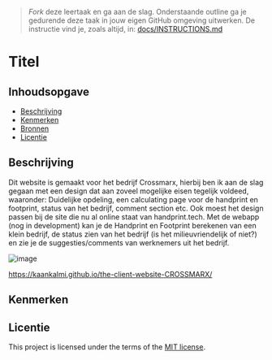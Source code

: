 > _Fork_ deze leertaak en ga aan de slag. Onderstaande outline ga je gedurende deze taak in jouw eigen GitHub omgeving uitwerken. De instructie vind je, zoals altijd, in: [docs/INSTRUCTIONS.md](docs/INSTRUCTIONS.md)

# Titel
<!-- Geef je project een titel en schrijf in één zin wat het is -->

## Inhoudsopgave

  * [Beschrijving](#beschrijving)
  * [Kenmerken](#kenmerken)
  * [Bronnen](#bronnen)
  * [Licentie](#licentie)

## Beschrijving
<!-- In de Beschrijving staat hoe je project er uit ziet, hoe het werkt en wat je er mee kan. -->
Dit website is gemaakt voor het bedrijf Crossmarx, hierbij ben ik aan de slag gegaan met een design dat aan zoveel mogelijke eisen tegelijk voldeed, waaronder: Duidelijke opdeling, een calculating page voor de handprint en footprint, status van het bedrijf, comment section etc. Ook moest het design passen bij de site die nu al online staat van handprint.tech. Met de webapp (nog in development) kan je de Handprint en Footprint berekenen van een klein bedrijf, de status zien van het bedrijf (is het milieuvriendelijk of niet?) en zie je de suggesties/comments van werknemers uit het bedrijf. 

<!-- Voeg een mooie poster visual toe 📸 -->
![image](https://github.com/KaanKalmi/the-client-website-CROSSMARX/assets/144000125/6792404b-ff51-4c89-af7b-7e82e4ab150e)


<!-- Voeg een link toe naar Github Pages 🌐-->
https://kaankalmi.github.io/the-client-website-CROSSMARX/

## Kenmerken
<!-- Bij Kenmerken staat welke technieken zijn gebruikt en hoe. Wat is de HTML structuur? Wat zijn de belangrijkste dingen in CSS? Wat is er met Javascript gedaan en hoe? Misschien heb je een framework of library gebruikt? -->



## Licentie

This project is licensed under the terms of the [MIT license](./LICENSE).
